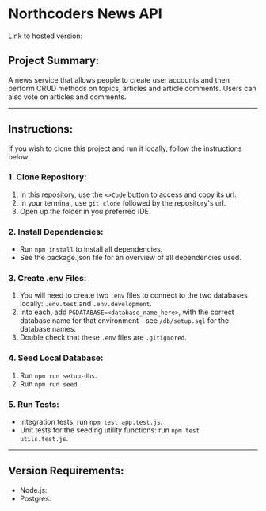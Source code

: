 # Northcoders News API

Link to hosted version:

## Project Summary:

A news service that allows people to create user accounts and then perform CRUD methods on topics, articles and article comments. Users can also vote on articles and comments.

---

## Instructions:

If you wish to clone this project and run it locally, follow the instructions below:

### 1. Clone Repository:

1. In this repository, use the <code><>Code</code> button to access and copy its url.
2. In your terminal, use <code>git clone</code> followed by the repository's url.
3. Open up the folder in you preferred IDE.

### 2. Install Dependencies:

- Run <code>npm install</code> to install all dependencies.
- See the package.json file for an overview of all dependencies used.

### 3. Create .env Files:

1. You will need to create two <code>.env</code> files to connect to the two databases locally: <code>.env.test</code> and <code>.env.development</code>.
2. Into each, add <code>PGDATABASE=<database_name_here></code>, with the correct database name for that environment - see <code>/db/setup.sql</code> for the database names.
3. Double check that these <code>.env</code> files are <code>.gitignored</code>.

### 4. Seed Local Database:

1. Run <code>npm run setup-dbs</code>.
2. Run <code>npm run seed</code>.

### 5. Run Tests:

- Integration tests: run <code>npm test app.test.js</code>.
- Unit tests for the seeding utility functions: run <code>npm test utils.test.js</code>.

---

## Version Requirements:

- Node.js:
- Postgres:
